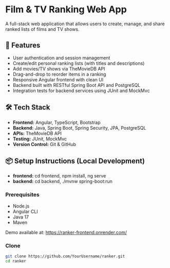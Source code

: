 # Film & TV Ranking Web App

A full-stack web application that allows users to create, manage, and share ranked lists of films and TV shows.

## 🚀 Features

- User authentication and session management
- Create/edit personal ranking lists (with titles and descriptions)
- Add movies/TV shows via TheMovieDB API
- Drag-and-drop to reorder items in a ranking
- Responsive Angular frontend with clean UI
- Backend built with RESTful Spring Boot API and PostgreSQL
- Integration tests for backend services using JUnit and MockMvc

## 🛠️ Tech Stack

- **Frontend:** Angular, TypeScript, Bootstrap
- **Backend:** Java, Spring Boot, Spring Security, JPA, PostgreSQL
- **APIs:** TheMovieDB API
- **Testing:** JUnit, MockMvc
- **Version Control:** Git & GitHub

## 📦 Setup Instructions (Local Development)
- **frontend:** cd frontend, npm install, ng serve
- **backend:** cd backend, ./mvnw spring-boot:run
  
### Prerequisites
- Node.js
- Angular CLI
- Java 17
- Maven

Demo available at: https://ranker-frontend.onrender.com/

### Clone

```bash
git clone https://github.com/YourUsername/ranker.git
cd ranker
